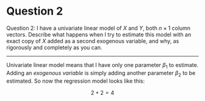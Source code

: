 # Question 2

Question 2: I have a univariate linear model of $X$ and $Y$, both $n \times 1$ column vectors. Describe what happens when I try to estimate this model with an exact copy of $X$ added as a second exogenous variable, and why, as rigorously and completely as you can.

---

Univariate linear model means that I have only one parameter $\beta_1$ to estimate. Adding an *exogenous variable* is simply adding another parameter $\beta_2$ to be estimated. So now the regression model looks like this:

$$
2+2=4
$$